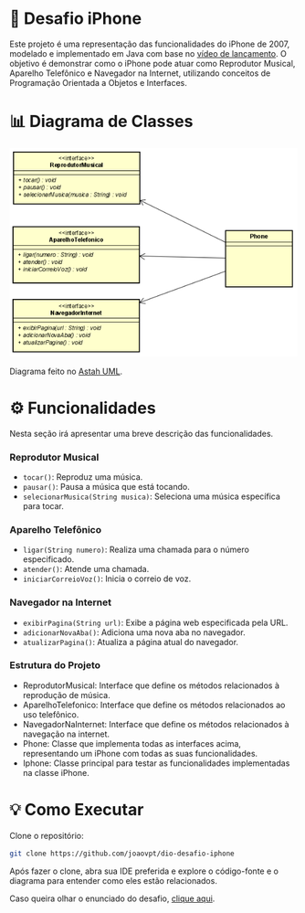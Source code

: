 # 📱 Desafio iPhone
Este projeto é uma representação das funcionalidades do iPhone de 2007, modelado e implementado em Java com base no [vídeo de lançamento](https://www.youtube.com/watch?v=9ou608QQRq8). O objetivo é demonstrar como o iPhone pode atuar como Reprodutor Musical, Aparelho Telefônico e Navegador na Internet, utilizando conceitos de Programação Orientada a Objetos e Interfaces.

# 📊 Diagrama de Classes
<p align="center">
  <img src="diagrama-uml/Diagrama-desafio-iphone.PNG" alt="diagrama de classes">
</p>

Diagrama feito no [Astah UML](https://astah.net/).

# ⚙ Funcionalidades

Nesta seção irá apresentar uma breve descrição das funcionalidades.
### Reprodutor Musical
- `tocar()`: Reproduz uma música.
- `pausar()`: Pausa a música que está tocando.
- `selecionarMusica(String musica)`: Seleciona uma música específica para tocar.

### Aparelho Telefônico
- `ligar(String numero)`: Realiza uma chamada para o número especificado.
- `atender()`: Atende uma chamada.
- `iniciarCorreioVoz()`: Inicia o correio de voz.

### Navegador na Internet
- `exibirPagina(String url)`: Exibe a página web especificada pela URL.
- `adicionarNovaAba()`: Adiciona uma nova aba no navegador.
- `atualizarPagina()`: Atualiza a página atual do navegador.

### Estrutura do Projeto

- ReprodutorMusical: Interface que define os métodos relacionados à reprodução de música.
- AparelhoTelefonico: Interface que define os métodos relacionados ao uso telefônico.
- NavegadorNaInternet: Interface que define os métodos relacionados à navegação na internet.
- Phone: Classe que implementa todas as interfaces acima, representando um iPhone com todas as suas funcionalidades.
- Iphone: Classe principal para testar as funcionalidades implementadas na classe iPhone.

# 💡 Como Executar

Clone o repositório:
```bash
git clone https://github.com/joaovpt/dio-desafio-iphone
```
Após fazer o clone, abra sua IDE preferida e explore o código-fonte e o diagrama para entender como eles estão relacionados.

Caso queira olhar o enunciado do desafio, [clique aqui](https://github.com/digitalinnovationone/trilha-java-basico/blob/main/desafios/poo).





